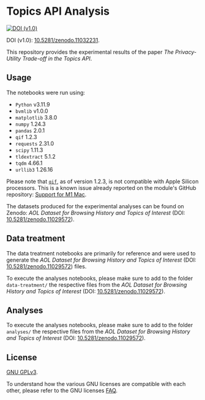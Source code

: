 # Topics API Analysis

[![DOI (v1.0)](https://zenodo.org/badge/DOI/10.5281/zenodo.11032231.svg)](https://doi.org/10.5281/zenodo.11032231)

DOI (v1.0): [10.5281/zenodo.11032231](https://doi.org/10.5281/zenodo.11032231).

This repository provides the experimental results of the paper *The Privacy-Utility Trade-off in the Topics API*.

## Usage

The notebooks were run using:

- `Python` v3.11.9
- `bvmlib` v1.0.0
- `matplotlib` 3.8.0
- `numpy` 1.24.3
- `pandas` 2.0.1
- `qif` 1.2.3
- `requests` 2.31.0
- `scipy` 1.11.3
- `tldextract` 5.1.2
- `tqdm` 4.66.1
- `urllib3` 1.26.16

Please note that [`qif`](https://github.com/chatziko/libqif), as of version 1.2.3, is not compatible with Apple Silicon processors. This is a known issue already reported on the module's GitHub repository: [Support for M1 Mac](https://github.com/chatziko/libqif/issues/6).

The datasets produced for the experimental analyses can be found on Zenodo: *AOL Dataset for Browsing History and Topics of Interest* (DOI: [10.5281/zenodo.11029572](https://doi.org/10.5281/zenodo.11029572)).

## Data treatment

The data treatment notebooks are primarily for reference and were used to generate the *AOL Dataset for Browsing History and Topics of Interest* (DOI: [10.5281/zenodo.11029572](https://doi.org/10.5281/zenodo.11029572)) files.

To execute the analyses notebooks, please make sure to add to the folder `data-treatment/` the respective files from the *AOL Dataset for Browsing History and Topics of Interest* (DOI: [10.5281/zenodo.11029572](https://doi.org/10.5281/zenodo.11029572)).

## Analyses

To execute the analyses notebooks, please make sure to add to the folder `analyses/` the respective files from the *AOL Dataset for Browsing History and Topics of Interest* (DOI: [10.5281/zenodo.11029572](https://doi.org/10.5281/zenodo.11029572)).

## License

[GNU GPLv3](https://choosealicense.com/licenses/gpl-3.0/).

To understand how the various GNU licenses are compatible with each other, please refer to the GNU licenses [FAQ](https://www.gnu.org/licenses/gpl-faq.html#AllCompatibility).
